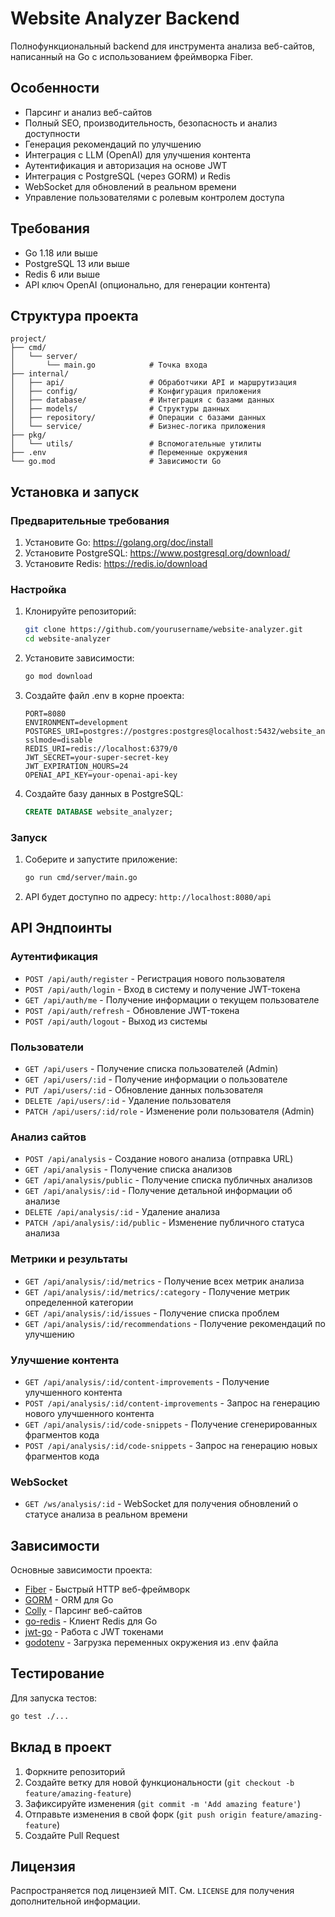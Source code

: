 # Website Analyzer Backend

Полнофункциональный backend для инструмента анализа веб-сайтов, написанный на Go с использованием фреймворка Fiber.

## Особенности

- Парсинг и анализ веб-сайтов
- Полный SEO, производительность, безопасность и анализ доступности
- Генерация рекомендаций по улучшению
- Интеграция с LLM (OpenAI) для улучшения контента
- Аутентификация и авторизация на основе JWT
- Интеграция с PostgreSQL (через GORM) и Redis
- WebSocket для обновлений в реальном времени
- Управление пользователями с ролевым контролем доступа

## Требования

- Go 1.18 или выше
- PostgreSQL 13 или выше
- Redis 6 или выше
- API ключ OpenAI (опционально, для генерации контента)

## Структура проекта

```
project/
├── cmd/
│   └── server/
│       └── main.go            # Точка входа
├── internal/
│   ├── api/                   # Обработчики API и маршрутизация
│   ├── config/                # Конфигурация приложения
│   ├── database/              # Интеграция с базами данных
│   ├── models/                # Структуры данных
│   ├── repository/            # Операции с базами данных
│   └── service/               # Бизнес-логика приложения
├── pkg/
│   └── utils/                 # Вспомогательные утилиты
├── .env                       # Переменные окружения
└── go.mod                     # Зависимости Go
```

## Установка и запуск

### Предварительные требования

1. Установите Go: https://golang.org/doc/install
2. Установите PostgreSQL: https://www.postgresql.org/download/
3. Установите Redis: https://redis.io/download

### Настройка

1. Клонируйте репозиторий:

   ```bash
   git clone https://github.com/yourusername/website-analyzer.git
   cd website-analyzer
   ```

2. Установите зависимости:

   ```bash
   go mod download
   ```

3. Создайте файл .env в корне проекта:

   ```
   PORT=8080
   ENVIRONMENT=development
   POSTGRES_URI=postgres://postgres:postgres@localhost:5432/website_analyzer?sslmode=disable
   REDIS_URI=redis://localhost:6379/0
   JWT_SECRET=your-super-secret-key
   JWT_EXPIRATION_HOURS=24
   OPENAI_API_KEY=your-openai-api-key
   ```

4. Создайте базу данных в PostgreSQL:
   ```sql
   CREATE DATABASE website_analyzer;
   ```

### Запуск

1. Соберите и запустите приложение:

   ```bash
   go run cmd/server/main.go
   ```

2. API будет доступно по адресу: `http://localhost:8080/api`

## API Эндпоинты

### Аутентификация

- `POST /api/auth/register` - Регистрация нового пользователя
- `POST /api/auth/login` - Вход в систему и получение JWT-токена
- `GET /api/auth/me` - Получение информации о текущем пользователе
- `POST /api/auth/refresh` - Обновление JWT-токена
- `POST /api/auth/logout` - Выход из системы

### Пользователи

- `GET /api/users` - Получение списка пользователей (Admin)
- `GET /api/users/:id` - Получение информации о пользователе
- `PUT /api/users/:id` - Обновление данных пользователя
- `DELETE /api/users/:id` - Удаление пользователя
- `PATCH /api/users/:id/role` - Изменение роли пользователя (Admin)

### Анализ сайтов

- `POST /api/analysis` - Создание нового анализа (отправка URL)
- `GET /api/analysis` - Получение списка анализов
- `GET /api/analysis/public` - Получение списка публичных анализов
- `GET /api/analysis/:id` - Получение детальной информации об анализе
- `DELETE /api/analysis/:id` - Удаление анализа
- `PATCH /api/analysis/:id/public` - Изменение публичного статуса анализа

### Метрики и результаты

- `GET /api/analysis/:id/metrics` - Получение всех метрик анализа
- `GET /api/analysis/:id/metrics/:category` - Получение метрик определенной категории
- `GET /api/analysis/:id/issues` - Получение списка проблем
- `GET /api/analysis/:id/recommendations` - Получение рекомендаций по улучшению

### Улучшение контента

- `GET /api/analysis/:id/content-improvements` - Получение улучшенного контента
- `POST /api/analysis/:id/content-improvements` - Запрос на генерацию нового улучшенного контента
- `GET /api/analysis/:id/code-snippets` - Получение сгенерированных фрагментов кода
- `POST /api/analysis/:id/code-snippets` - Запрос на генерацию новых фрагментов кода

### WebSocket

- `GET /ws/analysis/:id` - WebSocket для получения обновлений о статусе анализа в реальном времени

## Зависимости

Основные зависимости проекта:

- [Fiber](https://github.com/gofiber/fiber) - Быстрый HTTP веб-фреймворк
- [GORM](https://gorm.io/) - ORM для Go
- [Colly](https://github.com/gocolly/colly) - Парсинг веб-сайтов
- [go-redis](https://github.com/go-redis/redis) - Клиент Redis для Go
- [jwt-go](https://github.com/golang-jwt/jwt) - Работа с JWT токенами
- [godotenv](https://github.com/joho/godotenv) - Загрузка переменных окружения из .env файла

## Тестирование

Для запуска тестов:

```bash
go test ./...
```

## Вклад в проект

1. Форкните репозиторий
2. Создайте ветку для новой функциональности (`git checkout -b feature/amazing-feature`)
3. Зафиксируйте изменения (`git commit -m 'Add amazing feature'`)
4. Отправьте изменения в свой форк (`git push origin feature/amazing-feature`)
5. Создайте Pull Request

## Лицензия

Распространяется под лицензией MIT. См. `LICENSE` для получения дополнительной информации.
